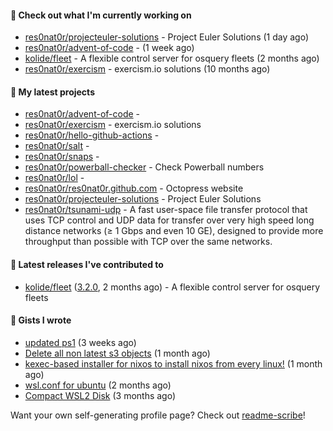 #### 👷 Check out what I'm currently working on

- [res0nat0r/projecteuler-solutions](https://github.com/res0nat0r/projecteuler-solutions) - Project Euler Solutions (1 day ago)
- [res0nat0r/advent-of-code](https://github.com/res0nat0r/advent-of-code) -  (1 week ago)
- [kolide/fleet](https://github.com/kolide/fleet) - A flexible control server for osquery fleets (2 months ago)
- [res0nat0r/exercism](https://github.com/res0nat0r/exercism) - exercism.io solutions (10 months ago)

#### 🌱 My latest projects

- [res0nat0r/advent-of-code](https://github.com/res0nat0r/advent-of-code) - 
- [res0nat0r/exercism](https://github.com/res0nat0r/exercism) - exercism.io solutions
- [res0nat0r/hello-github-actions](https://github.com/res0nat0r/hello-github-actions) - 
- [res0nat0r/salt](https://github.com/res0nat0r/salt) - 
- [res0nat0r/snaps](https://github.com/res0nat0r/snaps) - 
- [res0nat0r/powerball-checker](https://github.com/res0nat0r/powerball-checker) - Check Powerball numbers
- [res0nat0r/lol](https://github.com/res0nat0r/lol) - 
- [res0nat0r/res0nat0r.github.com](https://github.com/res0nat0r/res0nat0r.github.com) - Octopress website
- [res0nat0r/projecteuler-solutions](https://github.com/res0nat0r/projecteuler-solutions) - Project Euler Solutions
- [res0nat0r/tsunami-udp](https://github.com/res0nat0r/tsunami-udp) -  A fast user-space file transfer protocol that uses TCP control and UDP data for transfer over very high speed long distance networks (≥ 1 Gbps and even 10 GE), designed to provide more throughput than possible with TCP over the same networks.

#### 🔭 Latest releases I've contributed to

- [kolide/fleet](https://github.com/kolide/fleet) ([3.2.0](https://github.com/kolide/fleet/releases/tag/3.2.0), 2 months ago) - A flexible control server for osquery fleets

#### 📓 Gists I wrote

- [updated ps1](https://gist.github.com/7ddccca0f8fac4e9b1f4e745d3ff9e86) (3 weeks ago)
- [Delete all non latest s3 objects](https://gist.github.com/74ce7e78cd5994f55372897611f23938) (1 month ago)
- [kexec-based installer for nixos to install nixos from every linux!](https://gist.github.com/7a82a79ff2e1e2ec1663cef813b27969) (1 month ago)
- [wsl.conf for ubuntu](https://gist.github.com/4aa8ad243bebfcb5e139832ac0fc1143) (2 months ago)
- [Compact WSL2 Disk](https://gist.github.com/54625761a9b07eebdf5ca55f62da581e) (3 months ago)

Want your own self-generating profile page? Check out [readme-scribe](https://github.com/muesli/readme-scribe)!
